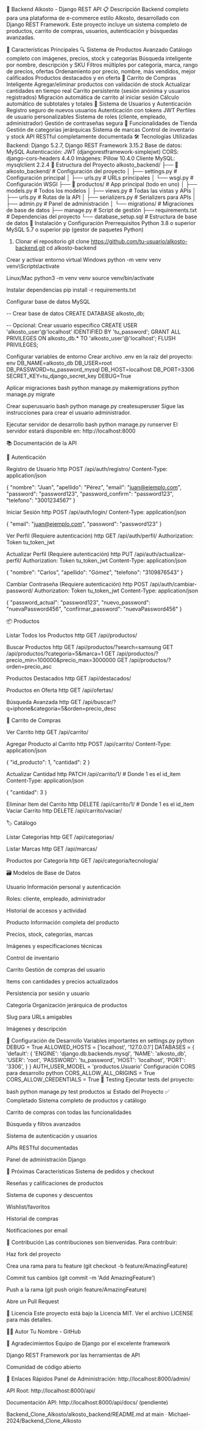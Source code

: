🛒 Backend Alkosto - Django REST API
📋 Descripción
Backend completo para una plataforma de e-commerce estilo Alkosto, desarrollado con Django REST Framework. Este proyecto incluye un sistema completo de productos, carrito de compras, usuarios, autenticación y búsquedas avanzadas.

🚀 Características Principales
🔍 Sistema de Productos Avanzado
Catálogo completo con imágenes, precios, stock y categorías
Búsqueda inteligente por nombre, descripción y SKU
Filtros múltiples por categoría, marca, rango de precios, ofertas
Ordenamiento por precio, nombre, más vendidos, mejor calificados
Productos destacados y en oferta
🛒 Carrito de Compras Inteligente
Agregar/eliminar productos con validación de stock
Actualizar cantidades en tiempo real
Carrito persistente (sesión anónima y usuarios registrados)
Migración automática de carrito al iniciar sesión
Cálculo automático de subtotales y totales
👤 Sistema de Usuarios y Autenticación
Registro seguro de nuevos usuarios
Autenticación con tokens JWT
Perfiles de usuario personalizables
Sistema de roles (cliente, empleado, administrador)
Gestión de contraseñas segura
🏪 Funcionalidades de Tienda
Gestión de categorías jerárquicas
Sistema de marcas
Control de inventario y stock
API RESTful completamente documentada
🛠️ Tecnologías Utilizadas
Backend: Django 5.2.7, Django REST Framework 3.15.2
Base de datos: MySQL
Autenticación: JWT (djangorestframework-simplejwt)
CORS: django-cors-headers 4.4.0
Imágenes: Pillow 10.4.0
Cliente MySQL: mysqlclient 2.2.4
📁 Estructura del Proyecto
alkosto_backend/
├── 📁 alkosto_backend/ # Configuración del proyecto
│ ├── settings.py # Configuración principal
│ ├── urls.py # URLs principales
│ └── wsgi.py # Configuración WSGI
├── 📁 productos/ # App principal (todo en uno)
│ ├── models.py # Todos los modelos
│ ├── views.py # Todas las vistas y APIs
│ ├── urls.py # Rutas de la API
│ ├── serializers.py # Serializers para APIs
│ ├── admin.py # Panel de administración
│ └── migrations/ # Migraciones de base de datos
├── manage.py # Script de gestión
├── requirements.txt # Dependencias del proyecto
└── database_setup.sql # Estructura de base de datos
🚀 Instalación y Configuración
Prerrequisitos
Python 3.8 o superior
MySQL 5.7 o superior
pip (gestor de paquetes Python)
1. Clonar el repositorio
git clone https://github.com/tu-usuario/alkosto-backend.git cd alkosto-backend

Crear y activar entorno virtual
Windows
python -m venv venv venv\Scripts\activate

Linux/Mac
python3 -m venv venv source venv/bin/activate

Instalar dependencias pip install -r requirements.txt

Configurar base de datos MySQL

-- Crear base de datos CREATE DATABASE alkosto_db;

-- Opcional: Crear usuario específico CREATE USER 'alkosto_user'@'localhost' IDENTIFIED BY 'tu_password'; GRANT ALL PRIVILEGES ON alkosto_db.* TO 'alkosto_user'@'localhost'; FLUSH PRIVILEGES;

Configurar variables de entorno Crear archivo .env en la raíz del proyecto:
env DB_NAME=alkosto_db DB_USER=root DB_PASSWORD=tu_password_mysql DB_HOST=localhost DB_PORT=3306 SECRET_KEY=tu_django_secret_key DEBUG=True

Aplicar migraciones bash python manage.py makemigrations python manage.py migrate

Crear superusuario bash python manage.py createsuperuser Sigue las instrucciones para crear el usuario administrador.

Ejecutar servidor de desarrollo bash python manage.py runserver El servidor estará disponible en: http://localhost:8000

📚 Documentación de la API

🔐 Autenticación

Registro de Usuario http POST /api/auth/registro/ Content-Type: application/json

{ "nombre": "Juan", "apellido": "Pérez", "email": "juan@ejemplo.com", "password": "password123", "password_confirm": "password123", "telefono": "3001234567" }

Iniciar Sesión http POST /api/auth/login/ Content-Type: application/json

{ "email": "juan@ejemplo.com", "password": "password123" }

Ver Perfil (Requiere autenticación) http GET /api/auth/perfil/ Authorization: Token tu_token_jwt

Actualizar Perfil (Requiere autenticación) http PUT /api/auth/actualizar-perfil/ Authorization: Token tu_token_jwt Content-Type: application/json

{ "nombre": "Carlos", "apellido": "Gómez", "telefono": "3109876543" }

Cambiar Contraseña (Requiere autenticación) http POST /api/auth/cambiar-password/ Authorization: Token tu_token_jwt Content-Type: application/json

{ "password_actual": "password123", "nuevo_password": "nuevaPassword456", "confirmar_password": "nuevaPassword456" }

📦 Productos

Listar Todos los Productos http GET /api/productos/

Buscar Productos http GET /api/productos/?search=samsung GET /api/productos/?categoria=5&marca=1 GET /api/productos/?precio_min=100000&precio_max=3000000 GET /api/productos/?orden=precio_asc

Productos Destacados http GET /api/destacados/

Productos en Oferta http GET /api/ofertas/

Búsqueda Avanzada http GET /api/buscar/?q=iphone&categoria=5&orden=precio_desc

🛒 Carrito de Compras

Ver Carrito http GET /api/carrito/

Agregar Producto al Carrito http POST /api/carrito/ Content-Type: application/json

{ "id_producto": 1, "cantidad": 2 }

Actualizar Cantidad http PATCH /api/carrito/1/ # Donde 1 es el id_item Content-Type: application/json

{ "cantidad": 3 }

Eliminar Item del Carrito http DELETE /api/carrito/1/ # Donde 1 es el id_item Vaciar Carrito http DELETE /api/carrito/vaciar/

🏷️ Catálogo

Listar Categorías http GET /api/categorias/

Listar Marcas http GET /api/marcas/

Productos por Categoría http GET /api/categoria/tecnologia/

🗃️ Modelos de Base de Datos

Usuario Información personal y autenticación

Roles: cliente, empleado, administrador

Historial de accesos y actividad

Producto Información completa del producto

Precios, stock, categorías, marcas

Imágenes y especificaciones técnicas

Control de inventario

Carrito Gestión de compras del usuario

Items con cantidades y precios actualizados

Persistencia por sesión y usuario

Categoría Organización jerárquica de productos

Slug para URLs amigables

Imágenes y descripción

🔧 Configuración de Desarrollo Variables importantes en settings.py python DEBUG = True ALLOWED_HOSTS = ['localhost', '127.0.0.1'] DATABASES = { 'default': { 'ENGINE': 'django.db.backends.mysql', 'NAME': 'alkosto_db', 'USER': 'root', 'PASSWORD': 'tu_password', 'HOST': 'localhost', 'PORT': '3306', } } AUTH_USER_MODEL = 'productos.Usuario' Configuración CORS para desarrollo python CORS_ALLOW_ALL_ORIGINS = True CORS_ALLOW_CREDENTIALS = True 🧪 Testing Ejecutar tests del proyecto:

bash python manage.py test productos 📊 Estado del Proyecto ✅ Completado Sistema completo de productos y catálogo

Carrito de compras con todas las funcionalidades

Búsqueda y filtros avanzados

Sistema de autenticación y usuarios

APIs RESTful documentadas

Panel de administración Django

🚧 Próximas Características Sistema de pedidos y checkout

Reseñas y calificaciones de productos

Sistema de cupones y descuentos

Wishlist/favoritos

Historial de compras

Notificaciones por email

👥 Contribución Las contribuciones son bienvenidas. Para contribuir:

Haz fork del proyecto

Crea una rama para tu feature (git checkout -b feature/AmazingFeature)

Commit tus cambios (git commit -m 'Add AmazingFeature')

Push a la rama (git push origin feature/AmazingFeature)

Abre un Pull Request

📝 Licencia Este proyecto está bajo la Licencia MIT. Ver el archivo LICENSE para más detalles.

👨‍💻 Autor Tu Nombre - GitHub

🙏 Agradecimientos Equipo de Django por el excelente framework

Django REST Framework por las herramientas de API

Comunidad de código abierto

🔗 Enlaces Rápidos Panel de Administración: http://localhost:8000/admin/

API Root: http://localhost:8000/api/

Documentación API: http://localhost:8000/api/docs/ (pendiente)

Backend_Clone_Alkosto/alkosto_backend/README.md at main · Michael-2024/Backend_Clone_Alkosto
